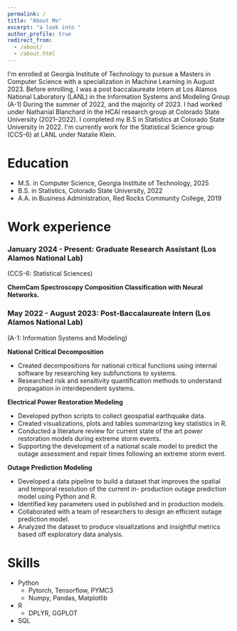 ```yaml
---
permalink: /
title: "About Me"
excerpt: "a look into "
author_profile: true
redirect_from: 
  - /about/
  - /about.html
---
```


I'm enrolled at Georgia Institute of Technology to pursue a Masters in Computer Science with a specialization in Machine Learning in August 2023. Before enrolling, I was a post baccalaureate Intern at Los Alamos National Laboratory (LANL) in the Information Systems and Modeling Group (A-1) During the summer of 2022, and the majority of 2023. I had worked under Nathanial Blanchard in the HCAI research group at Colorado State University (2021–2022). I completed my B.S in Statistics at Colorado State University in 2022. I'm currently work for the Statistical Science group (CCS-6) at LANL under Natalie Klein. 

# Education
* M.S. in Computer Science, Georgia Institute of Technology, 2025
* B.S. in Statistics, Colorado State University, 2022
* A.A. in Business Administration, Red Rocks Community College, 2019

# Work experience
### January 2024 - Present: Graduate Research Assistant (Los Alamos National Lab)
(CCS-6: Statistical Sciences)

**ChemCam Spectroscopy Composition Classification with Neural Networks.** 


### May 2022 - August 2023: Post-Baccalaureate Intern (Los Alamos National Lab)
(A-1: Information Systems and Modeling)

**National Critical Decomposition**
  * Created decompositions for national critical functions using internal software by researching key subfunctions to systems.
  * Researched risk and sensitivity quantification methods to understand propagation in interdependent systems.

**Electrical Power Restoration Modeling**
  * Developed python scripts to collect geospatial earthquake data.
  * Created visualizations, plots and tables summarizing key statistics in R.
  * Conducted a literature review for current state of the art power restoration models during extreme storm events.
  * Supporting the development of a national scale model to predict the outage assessment and repair times following an extreme storm event.

**Outage Prediction Modeling**
  * Developed a data pipeline to build a dataset that improves the spatial and temporal resolution of the current in- production outage prediction model using Python and R.
  * Identified key parameters used in published and in production models.
  * Collaborated with a team of researchers to design an efficient outage prediction model.
  * Analyzed the dataset to produce visualizations and insightful metrics based off exploratory data analysis.
  
# Skills
* Python
  * Pytorch, Tensorflow, PYMC3
  * Numpy, Pandas, Matplotlib
* R
  * DPLYR, GGPLOT
* SQL

